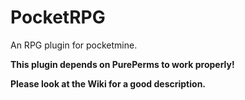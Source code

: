 # PocketRPG
An RPG plugin for pocketmine.

**This plugin depends on PurePerms to work properly!**

**Please look at the Wiki for a good description.**
